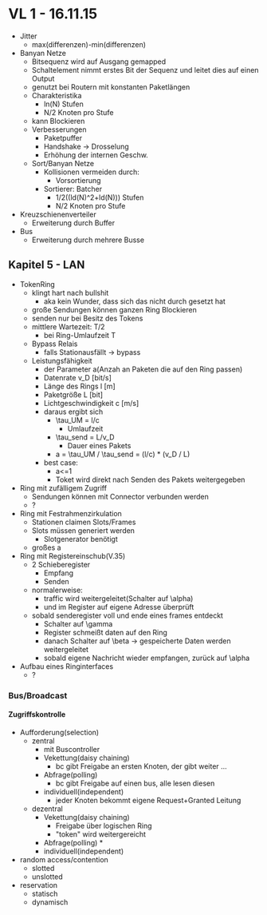 # VL 1 - 16.11.15
* Jitter
    * max(differenzen)-min(differenzen)
* Banyan Netze
    * Bitsequenz wird auf Ausgang gemapped
    * Schaltelement nimmt erstes Bit der Sequenz und leitet dies auf einen Output
    * genutzt bei Routern mit konstanten Paketlängen
    * Charakteristika
        * ln(N) Stufen
        * N/2 Knoten pro Stufe
    * kann Blockieren
    * Verbesserungen
        * Paketpuffer
        * Handshake
            -> Drosselung
        * Erhöhung der internen Geschw.
    * Sort/Banyan Netze
        * Kollisionen vermeiden durch:
            * Vorsortierung
        * Sortierer: Batcher
            * 1/2((ld(N)^2+ld(N))) Stufen
            * N/2 Knoten pro Stufe
* Kreuzschienenverteiler
    * Erweiterung durch Buffer
* Bus
    * Erweiterung durch mehrere Busse
## Kapitel 5 - LAN
* TokenRing
    * klingt hart nach bullshit
        * aka kein Wunder, dass sich das nicht durch gesetzt hat
    * große Sendungen können ganzen Ring Blockieren
    * senden nur bei Besitz des Tokens
    * mittlere Wartezeit: T/2
        * bei Ring-Umlaufzeit T
    * Bypass Relais
        * falls Stationausfällt -> bypass
    * Leistungsfähigkeit
        * der Parameter a(Anzah an Paketen die auf den Ring passen)
        * Datenrate v_D [bit/s]
        * Länge des Rings l [m]
        * Paketgröße L [bit]
        * Lichtgeschwindigkeit c [m/s]
        * daraus  ergibt sich
            * \tau_UM = l/c
                * Umlaufzeit
            * \tau_send = L/v_D
                * Dauer eines Pakets
            * a = \tau_UM / \tau_send = (l/c) * (v_D / L)
        * best case:
            * a<=1
            * Toket wird direkt nach Senden des Pakets weitergegeben
* Ring mit zufälligem Zugriff
    * Sendungen können mit Connector verbunden werden
    * ?
* Ring mit Festrahmenzirkulation
    * Stationen claimen Slots/Frames
    * Slots müssen generiert werden
        * Slotgenerator benötigt
    * großes a
* Ring mit Registereinschub(V.35)
    * 2 Schieberegister
        * Empfang
        * Senden
    * normalerweise:
        * traffic wird weitergeleitet(Schalter auf \alpha)
        * und im Register auf eigene Adresse überprüft
    * sobald senderegister voll und ende eines frames entdeckt
        * Schalter auf \gamma
        * Register schmeißt daten auf den Ring
        * danach Schalter auf \beta -> gespeicherte Daten werden weitergeleitet
        * sobald eigene Nachricht wieder empfangen, zurück auf \alpha
* Aufbau eines Ringinterfaces
    * ?
### Bus/Broadcast
#### Zugriffskontrolle
* Aufforderung(selection)
    * zentral
        * mit Buscontroller
        * Vekettung(daisy chaining)
            * bc gibt Freigabe an ersten Knoten, der gibt weiter ...
        * Abfrage(polling)
            * bc gibt Freigabe auf einen bus, alle lesen diesen
        * individuell(independent)
            * jeder Knoten bekommt eigene Request+Granted Leitung
    * dezentral
        * Vekettung(daisy chaining)
            * Freigabe über logischen Ring
            * "token" wird weitergereicht
        * Abfrage(polling)
            *
        * individuell(independent)
* random access/contention
    * slotted
    * unslotted
* reservation
    * statisch
    * dynamisch
